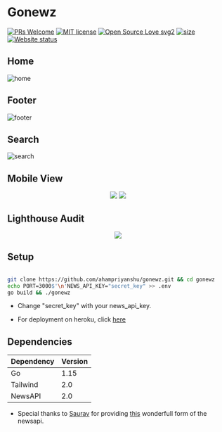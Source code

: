 # Gonewz

[![PRs Welcome](https://img.shields.io/badge/PRs-welcome-brightgreen.svg?style=flat-square)](https://gonewz.herokuapp.com/)
[![MIT license](https://img.shields.io/badge/License-MIT-blue.svg)](https://gonewz.herokuapp.com/)
[![Open Source Love svg2](https://badges.frapsoft.com/os/v2/open-source.svg?v=103)](https://gonewz.herokuapp.com/)
[![size](https://img.shields.io/github/repo-size/ahampriyanshu/gonewz?style=flat-square)](https://gonewz.herokuapp.com/)
[![Website status](https://img.shields.io/website-up-down-green-red/http/shields.io.svg)](https://gonewz.herokuapp.com/)

## Home
![home](https://user-images.githubusercontent.com/54521023/103106650-39c44900-465d-11eb-873f-bcc2853a1ecf.png)

## Footer
![footer](https://user-images.githubusercontent.com/54521023/103106648-3761ef00-465d-11eb-82c0-61bcbe3c4417.png)

## Search
![search](https://user-images.githubusercontent.com/54521023/103106649-37fa8580-465d-11eb-9f5a-be244b760535.png)

## Mobile View
<p align="center" >
<img src="https://user-images.githubusercontent.com/54521023/103106645-35982b80-465d-11eb-947f-dabcd26bb5dd.png">
<img src="https://user-images.githubusercontent.com/54521023/103106647-36c95880-465d-11eb-9dd2-7d40aa26a87e.png">
</p>

## Lighthouse Audit
<p align="center" >
<img src="https://user-images.githubusercontent.com/54521023/103106643-3335d180-465d-11eb-99ee-e16d0cd1bb18.png">
</p>


## Setup

```bash

git clone https://github.com/ahampriyanshu/gonewz.git && cd gonewz
echo PORT=3000$'\n'NEWS_API_KEY="secret_key" >> .env
go build && ./gonewz

```

* Change "secret_key" with your news_api_key.

* For deployment on heroku, click [here](https://devcenter.heroku.com/articles/getting-started-with-go)

## Dependencies

| Dependency | Version |
| --- | --- | 
| Go | 1.15 | 
| Tailwind | 2.0 |
| NewsAPI  | 2.0 |

* Special thanks to [Saurav](https://github.com/SauravKanchan) for providing [this](https://github.com/SauravKanchan/NewsAPI) wonderfull form of the newsapi.
